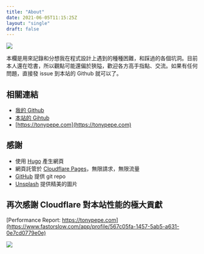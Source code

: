 ```yaml
---
title: "About"
date: 2021-06-05T11:15:25Z
layout: "single"
draft: false
---
```


![ ](https://imagedelivery.net/cdkaXPuFls5qlrh3GM4hfA/cfccf3e2-7fd5-4e6c-adcb-a3cc5064f900/public)

本欄是用來記錄和分想我在程式設計上遇到的種種困難，和踩過的各個坑洞。目前本人還在唸書，所以觀點可能還偏於狹隘，歡迎各方高手指點、交流。如果有任何問題，直接發 issue 到本站的 Github 就可以了。

## 相關連結

* [我的 Github](https://github.com/TonyPepeBear)
* [本站的 Gihtub](https://github.com/TonyPepeBear/HugoBlog)
* [https://tonypepe.com](https://tonypepe.com)

## 感謝

* 使用 [Hugo](https://gohugo.io/) 產生網頁
* 網頁託管於 [Cloudflare Pages](https://pages.cloudflare.com/)，無限請求，無限流量
* [GitHub](https://github.com) 提供 git repo
* [Unsplash](https://unsplash.com/) 提供精美的圖片

## 再次感謝 Cloudflare 對本站性能的極大貢獻

[Performance Report: https://tonypepe.com](https://www.fastorslow.com/app/profile/567c05fa-1457-5ab5-a631-0e7cd0779e0e)

![ ](https://imagedelivery.net/cdkaXPuFls5qlrh3GM4hfA/b0372f6a-61f0-4cef-6cc9-9603642db300/large)
